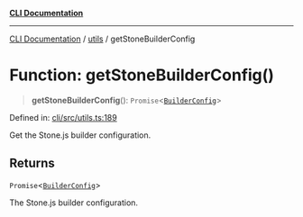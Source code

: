 [**CLI Documentation**](../../README.md)

***

[CLI Documentation](../../README.md) / [utils](../README.md) / getStoneBuilderConfig

# Function: getStoneBuilderConfig()

> **getStoneBuilderConfig**(): `Promise`\<[`BuilderConfig`](../../options/BuilderConfig/interfaces/BuilderConfig.md)\>

Defined in: [cli/src/utils.ts:189](https://github.com/stonemjs/cli/blob/df49bf1f270a78a61946870e36ae0b10d02482b3/src/utils.ts#L189)

Get the Stone.js builder configuration.

## Returns

`Promise`\<[`BuilderConfig`](../../options/BuilderConfig/interfaces/BuilderConfig.md)\>

The Stone.js builder configuration.
